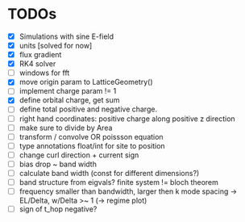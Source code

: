 # TODOs

- [x] Simulations with sine E-field  
- [x] units [solved for now] 
- [x] flux gradient  
- [x] RK4 solver  
- [ ] windows for fft  
- [x] move origin param to LatticeGeometry()  
- [ ] implement charge param != 1  
- [x] define orbital charge, get sum
- [ ] define total positive and negative charge.
- [ ] right hand coordinates: positive charge along positive z direction
- [ ] make sure to divide by Area
- [ ] transform / convolve OR poissson equation
- [ ] type annotations float/int for site to position
- [ ] change curl direction + current sign
- [ ] bias drop ~ band width
- [ ] calculate band width (const for different dimensions?)
- [ ] band structure from eigvals? finite system != bloch theorem
- [ ] frequency smaller than bandwidth, larger then k mode spacing -> EL/Delta, w/Delta >~ 1 (-> regime plot)
- [ ] sign of t_hop negative?